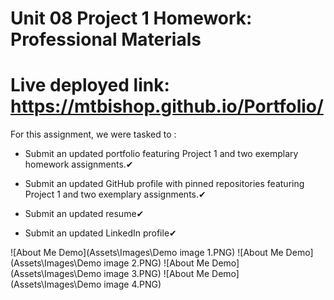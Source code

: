 # Unit 08 Project 1 Homework: Professional Materials


# Live deployed link: https://mtbishop.github.io/Portfolio/



For this assignment, we were tasked to :

* Submit an updated portfolio featuring Project 1 and two exemplary homework assignments.✔

* Submit an updated GitHub profile with pinned repositories featuring Project 1 and two exemplary assignments.✔

* Submit an updated resume✔

* Submit an updated LinkedIn profile✔



![About Me Demo](Assets\Images\Demo image 1.PNG)
![About Me Demo](Assets\Images\Demo image 2.PNG)
![About Me Demo](Assets\Images\Demo image 3.PNG)
![About Me Demo](Assets\Images\Demo image 4.PNG)



<!-- 
1. [Updated Portfolio](#updated-portfolio)
https://mtbishop.github.io/Portfolio/
2. [GitHub Profile](#updated-github-profile)
https://github.com/mtbishop
3. [Updated Resume](#updated-resume)
https://docs.google.com/document/d/1k-PccCeQzhugyhvaEKibDcAcwJkhrNmMBe1OkXoGh3U/edit
4. [Updated LinkedIn](#updated-linkedin)
https://www.linkedin.com/in/matthew-t-bishop/
 -->
